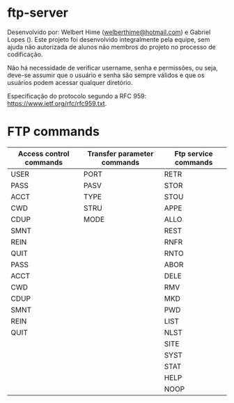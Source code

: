 # ftp-server

Desenvolvido por: Welbert Hime (welberthime@hotmail.com) e Gabriel Lopes (). Este projeto foi desenvolvido integralmente pela equipe, sem ajuda não autorizada de alunos não membros do projeto no processo de codificação.

Não há necessidade de verificar username, senha e permissões, ou seja, deve-se assumir que o usuário e senha são sempre válidos e que os usuários podem acessar qualquer diretório.

Especificação do protocolo segundo a RFC 959: https://www.ietf.org/rfc/rfc959.txt.

# FTP commands

| Access control commands | Transfer parameter commands | Ftp service commands |
| ----------------------- | --------------------------- | -------------------- |
| USER | PORT | RETR |
| PASS | PASV | STOR |
| ACCT | TYPE | STOU |
| CWD | STRU | APPE |
| CDUP | MODE | ALLO |
| SMNT | | REST |
| REIN | | RNFR|
| QUIT | | RNTO |
| PASS | | ABOR |
| ACCT | | DELE |
| CWD | | RMV |
| CDUP | | MKD |
| SMNT | | PWD |
| REIN | | LIST |
| QUIT | | NLST |
| | | SITE |
| | | SYST |
| | | STAT |
| | | HELP |
| | | NOOP |